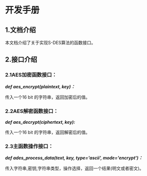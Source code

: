 
# 开发手册


## 1.文档介绍

 本文档介绍了关于实现S-DES算法的函数接口。

## 2.接口介绍

### 2.1**AES加密函数接口：**

***def aes_encrypt(plaintext, key)：***

传入一个16 bit 的字符串，返回加密后的值。
### 2.2**AES解密函数接口：**

***def aes_decrypt(ciphertext, key):*** 

传入一个16 bit 的字符串，返回解密后的值。


### 2.3**主函数操作接口：**

***def ades_process_data(text, key, type='ascii', mode='encrypt')：***

传入字符串,密钥,字符串类型，操作选择，返回一个结果(明文或者密文)。

